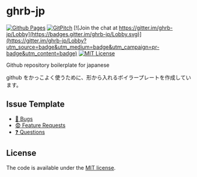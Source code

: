 # ghrb-jp

[![Github Pages](https://img.shields.io/badge/pages-ghrb--jp-blue.svg)](https://officel.github.io/ghrb-jp/)
[![GitPitch](https://gitpitch.com/assets/badge.svg)](https://gitpitch.com/officel/ghrb-jp/master?grs=github&t=moon)
[![Join the chat at https://gitter.im/ghrb-jp/Lobby](https://badges.gitter.im/ghrb-jp/Lobby.svg)](https://gitter.im/ghrb-jp/Lobby?utm_source=badge&utm_medium=badge&utm_campaign=pr-badge&utm_content=badge)
[![MIT License](http://img.shields.io/badge/license-MIT-blue.svg?style=flat)](LICENSE)


Github repository boilerplate for japanese

github をかっこよく使うために、形から入れるボイラープレートを作成しています。

## Issue Template

* [:bug: Bugs](https://github.com/officel/ghrb-jp/issues/new?template=bugs.md)
* [:fearful: Feature Requests](https://github.com/officel/ghrb-jp/issues/new?template=feature.md)
* [:question: Questions](https://github.com/officel/ghrb-jp/issues/new?template=question.md)


## License

The code is available under the [MIT license](LICENSE).
